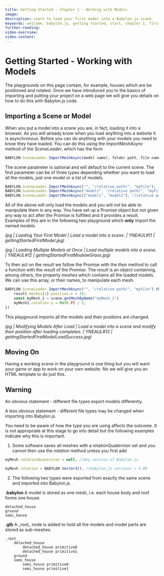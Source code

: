 ```yaml
---
title: Getting Started - Chapter 1 - Working with Models
image: 
description: Learn to load your first model into a Babylon.js scene.
keywords: welcome, babylon.js, getting started, start, chapter 1, first model, import
further-reading: 
video-overview:
video-content:
---
```


# Getting Started - Working with Models

The playgrounds on this page contain, for example, houses which are be positioned and rotated. Once we have introduced you to the basics of importing and putting your project on a web page we will give you details on how to do this with Babylon.js code.

## Importing a Scene or Model
When you put a model into a scene you are, in fact, loading it into a browser. As you will already know when you load anything into a website it is asynchronous. Before you can do anything with your models you need to know they have loaded. You can do this using the *ImportMeshAsync* method of the *SceneLoader*, which has the form

```javascript
BABYLON.SceneLoader.ImportMeshAsync(model name), folder path, file name, scene);
```

The scene parameter is optional and will default to the current scene. The first parameter can be of three types depending whether you want to load all the models, just one model or a list of models.

```javascript
BABYLON.SceneLoader.ImportMeshAsync("", "/relative path/", "myFile"); //empty string all meshes
BABYLON.SceneLoader.ImportMeshAsync("model1", "/relative path/", "myFile"); //Name of model for one model
BABYLON.SceneLoader.ImportMeshAsync(["model1", "model2"], "/relative path/", "myFile"); //Array of model names
```

All of the above will only load the models and you will not be able to manipulate them in any way. You have set up a Promise object but not given any way to act after the Promise is fulfilled and it provides a result. Examples of this are in the following two playground which **only** import the named models. 

_(pg | Loading Your First Model | Load a model into a scene. | YNEAUL#11 | gettingStartedFirstModel.jpg)_

_(pg | Loading Multiple Models at Once | Load multiple models into a scene. | YNEAUL#12 | gettingStartedFirstModelwGrass.jpg)_

To then act on the result we follow the Promise with the *then* method to call a function with the *result* of the *Promise*. The *result* is an object containing, among others, the property *meshes* which contains all the loaded models. We can use this array, or their names, to manipulate each mesh.

```javascript
BABYLON.SceneLoader.ImportMeshAsync("", "/relative path/", "myFile").then((result) => {
    result.meshes[1].position.x = 20;
    const myMesh_1 = scene.getMeshByName("myMesh_1")
    myMesh1.rotation.y = Math.PI / 2;
})
```

This playground imports all the models and their positions are changed.

_(pg | Modifying Models After Load | Load a model into a scene and modify their position after loading completes. | YNEAUL#13 | gettingStartedFirstModelLoadSuccess.jpg)_


## Moving On
Having a working scene in the playground is one thing but you will want your game or app to work on your own website. No we will give you an HTML template to do just this.

## Warning
An obvious statement - different file types export models differently. 

A less obvious statement - different file types may be changed when importing into Babylon.js. 

You need to be aware of how the type you are using affects the outcome. It is not appropriate at this stage to go into detail but the following examples indicate why this is important.

1. Some software saves all meshes with a rotationQuaternion set and you cannot then use the *rotation* method unless you first add

```javascript
myMesh.rotationQuaternion = null; //Any version of Babylon.js
```

```javascript
myMesh.rotation = BABYLON.Vector3(); //babylon.js versions > 4.00
```

2. The following two types were exported from exactly the same scene and imported into Babylon.js.

**.babylon**
A model is stored as one mesh, i.e. each house body and roof forms one house.
```
detached_house
ground
semi_house
```

**.glb**
A \_root\_ node is added to hold all the models and model parts are stored as sub-meshes.
```
_root_ 
    detached_house
        detached_house primitive0
        detached_house primitive1
    ground
    semi_house
        semi_house primitive0
        semi_house primitive1    
```